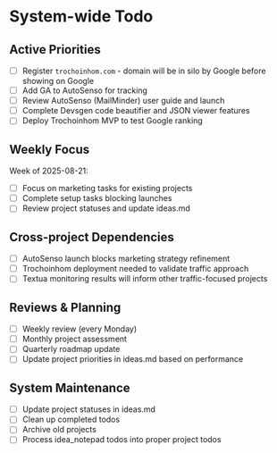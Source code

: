 # System-wide Todo

## Active Priorities
- [ ] Register `trochoinhom.com` - domain will be in silo by Google before showing on Google
- [ ] Add GA to AutoSenso for tracking
- [ ] Review AutoSenso (MailMinder) user guide and launch
- [ ] Complete Devsgen code beautifier and JSON viewer features
- [ ] Deploy Trochoinhom MVP to test Google ranking

## Weekly Focus
Week of 2025-08-21:
- [ ] Focus on marketing tasks for existing projects
- [ ] Complete setup tasks blocking launches
- [ ] Review project statuses and update ideas.md

## Cross-project Dependencies
- [ ] AutoSenso launch blocks marketing strategy refinement
- [ ] Trochoinhom deployment needed to validate traffic approach
- [ ] Textua monitoring results will inform other traffic-focused projects

## Reviews & Planning
- [ ] Weekly review (every Monday)
- [ ] Monthly project assessment
- [ ] Quarterly roadmap update
- [ ] Update project priorities in ideas.md based on performance

## System Maintenance
- [ ] Update project statuses in ideas.md
- [ ] Clean up completed todos
- [ ] Archive old projects
- [ ] Process idea_notepad todos into proper project todos